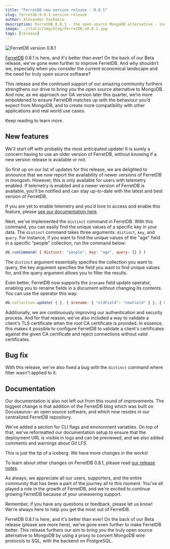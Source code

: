 ```yaml
---
title: "FerretDB new version release - 0.8.1"
slug: ferretdb-0-8-1-version-release
author: Alexander Fashakin
description: FerretDB 0.8.1 - the open-source MongoDB alternative - includes new features like version availability, `distinct` command & client TLS validation, and much more.
image: ../static/img/blog/FerretDB_v0.8.1.jpg
tags: [release]
---
```


![FerretDB version 0.8.1](../static/img/blog/FerretDB_v0.8.1.jpg)

<!--truncate-->

[FerretDB](https://www.ferretdb.io/) 0.8.1 is here, and it's better than ever!
On the back of our Beta release, we've gone even further to improve FerretDB.
And why shouldn’t we, especially when you consider the current economical landscape and the need for truly open source software?

This release and the continued support of our amazing community furthers strengthens our drive to bring you the open source alternative to MongoDB.
And now, as we approach our GA version later this quarter, we’re more emboldened to ensure FerretDB matches up with the behaviour you’d expect from MongoDB, and to create more compatibility with other applications and real world use cases.

Keep reading to learn more.

## New features

We'll start off with probably the most anticipated update!
It is surely a concern having to use an older version of FerretDB, without knowing if a new version release is available or not.

So first up on our list of updates for this release, we are delighted to announce that we now report the availability of newer versions of FerretDB in mongosh.
However, this is only available for users with telemetry enabled.
If telemetry is enabled and a newer version of FerretDB is available, you'll be notified and can stay up-to-date with the latest and best version of FerretDB.

If you are yet to enable telemetry and you’d love to access and enable this feature, please [see our documentation here](https://a9b5c3ea.ferretdb-docs-dev.pages.dev/telemetry/).

Next, we've implemented the `distinct` command in FerretDB.
With this command, you can easily find the unique values of a specific key in your data.
The `distinct` command takes three arguments: `distinct`, `key`, and `query`.
For instance, if you want to find the unique values of the "age" field in a specific "people" collection, run the command below:

```js
db.runCommand( { distinct: "people", key: "age", query: {} } )
```

The `distinct` argument essentially specifies the collection you want to query, the key argument specifies the field you want to find unique values for, and the query argument allows you to filter the results.

Even better, FerretDB now supports the `$rename` field update operator, enabling you to rename fields in a document without changing its contents.
You can use the operator this way:

```js
db.collection.update( { }, { $rename: { "oldField": "newField" } }, { multi: true } )
```

Additionally, we are continuously improving our authentication and security process.
And for that reason, we've also included a way to validate a client's TLS certificate when the root CA certificate is provided.
In essence, this makes it possible to configure FerretDB to validate a client's certificates against the given CA certificate and reject connections without valid certificates.

## Bug fix

With this release, we've also fixed a bug with the `distinct` command where filter wasn't applied to it.

## Documentation

Our documentation is also not left out from this round of improvements.
The biggest change is that addition of the FerretDB blog which was built on Docusaurus– an open source software, and which now resides in our centralized FerretDB repository.

We've added a section for CLI flags and environment variables.
On top of that, we've reformatted our documentation setup to ensure that the deployment URL is visible in logs and can be previewed, and we also added comments and warnings about Git LFS.

This is just the tip of a iceberg.
We have more changes in the works!

To learn about other changes on FerretDB 0.8.1, please read [our release notes](https://github.com/FerretDB/FerretDB/releases/tag/v0.8.1).

As always, we appreciate all our users, supporters, and the entire community that has been a part of the journey all to this moment.
You've all played a role in the growth of FerretDB, and we're excited to continue growing FerretDB because of your unwavering support.

Remember, if you have any questions or feedback, please let us know!
We're always here to help you get the most out of FerretDB.

FerretDB 0.8.1 is here, and it's better than ever!
On the back of our Beta release (please see more here), we've gone even further to make FerretDB better.
This release furthers our aim to bring you the truly open source alternative to MongoDB by using a proxy to convert MongoDB wire protocols to SQL, with the backend on PostgreSQL.
